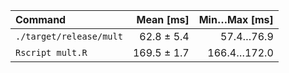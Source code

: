 | Command | Mean [ms] | Min…Max [ms] |
|:---|---:|---:|
| `./target/release/mult` | 62.8 ± 5.4 | 57.4…76.9 |
| `Rscript mult.R` | 169.5 ± 1.7 | 166.4…172.0 |
